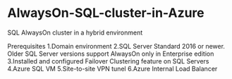 # AlwaysOn-SQL-cluster-in-Azure
SQL AlwaysOn cluster in a hybrid environment

Prerequisites
1.Domain environment
2.SQL Server Standard 2016 or newer. Older SQL Server versions support AlwaysOn only in Enterprise edition
3.Installed and configured Failover Clustering feature on SQL Servers
4.Azure SQL VM
5.Site-to-site VPN tunel
6.Azure Internal Load Balancer





